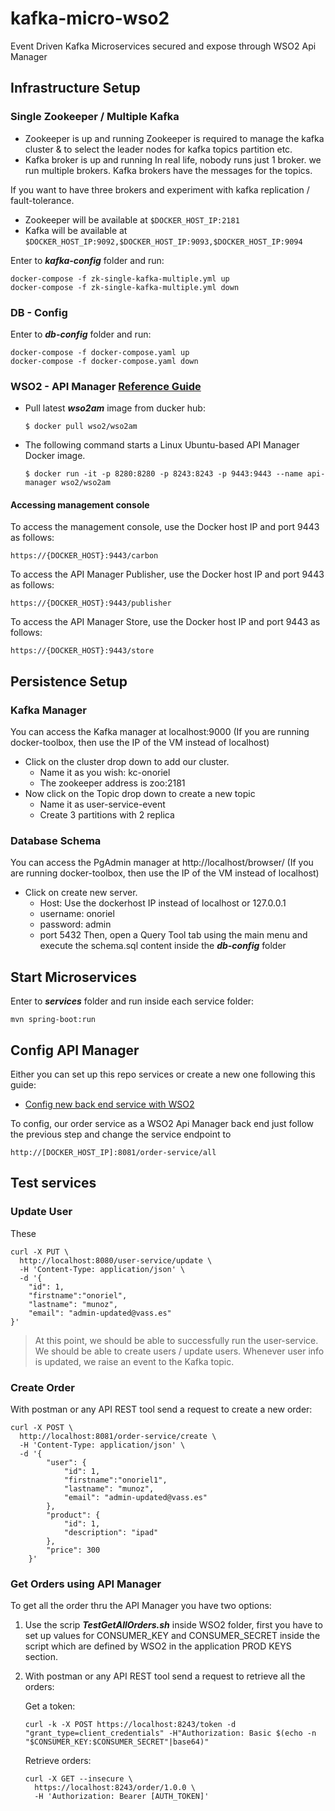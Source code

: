 # kafka-micro-wso2
Event Driven Kafka Microservices secured and expose through WSO2 Api Manager 

## Infrastructure Setup

### Single Zookeeper / Multiple Kafka

* Zookeeper is up and running
Zookeeper is required to manage the kafka cluster & to select the leader nodes for kafka topics partition etc.
* Kafka broker is up and running
In real life, nobody runs just 1 broker. we run multiple brokers. Kafka brokers have the messages for the topics.

If you want to have three brokers and experiment with kafka replication / fault-tolerance.

- Zookeeper will be available at `$DOCKER_HOST_IP:2181`
- Kafka will be available at `$DOCKER_HOST_IP:9092,$DOCKER_HOST_IP:9093,$DOCKER_HOST_IP:9094`

Enter to **_kafka-config_** folder and run:
```
docker-compose -f zk-single-kafka-multiple.yml up
docker-compose -f zk-single-kafka-multiple.yml down
```

###   DB - Config
Enter to **_db-config_** folder and run:
```
docker-compose -f docker-compose.yaml up
docker-compose -f docker-compose.yaml down
```
###   WSO2 - API Manager [Reference Guide](https://hub.docker.com/r/wso2/wso2am)

* Pull latest **_wso2am_** image from ducker hub:
	```
	$ docker pull wso2/wso2am
	```
* The following command starts a Linux Ubuntu-based API Manager Docker image.
	```
	$ docker run -it -p 8280:8280 -p 8243:8243 -p 9443:9443 --name api-manager wso2/wso2am	
	```
#### Accessing management console
To access the management console, use the Docker host IP and port 9443 as follows:
```
https://{DOCKER_HOST}:9443/carbon
```
To access the API Manager Publisher, use the Docker host IP and port 9443 as follows:
```
https://{DOCKER_HOST}:9443/publisher
```
To access the API Manager Store, use the Docker host IP and port 9443 as follows:
```
https://{DOCKER_HOST}:9443/store
```
## Persistence Setup

### Kafka Manager

You can access the Kafka manager at localhost:9000  (If you are running docker-toolbox, then use the IP of the VM instead of localhost)

* Click on the cluster drop down to add our cluster.
  - Name it as you wish: kc-onoriel
  - The zookeeper address is zoo:2181
* Now click on the Topic drop down to create a new topic
  - Name it as user-service-event
  - Create 3 partitions with 2 replica

### Database Schema

You can access the PgAdmin manager at http://localhost/browser/  (If you are running docker-toolbox, then use the IP of the VM instead of localhost)
* Click on create new server.
  - Host: Use the dockerhost IP instead of localhost or 127.0.0.1
  - username: onoriel
  - password: admin
  - port 5432
Then, open a Query Tool tab using the main menu and execute the schema.sql content inside the **_db-config_** folder


## Start Microservices
Enter to **_services_** folder and run inside each service folder:
```
mvn spring-boot:run
```

## Config API Manager
Either you can set up this repo services or create a new one following this guide:
* [Config new back end service with WSO2](https://apim.docs.wso2.com/en/latest/GettingStarted/quick-start-guide/)

To config, our order service as a WSO2 Api Manager back end just follow the previous step and change the service endpoint to
```
http://[DOCKER_HOST_IP]:8081/order-service/all
```

## Test services

### Update User

These 
```
curl -X PUT \
  http://localhost:8080/user-service/update \
  -H 'Content-Type: application/json' \
  -d '{
    "id": 1,
    "firstname":"onoriel",
    "lastname": "munoz",
    "email": "admin-updated@vass.es"
}'
```
> At this point, we should be able to successfully run the user-service. We should be able to create users / update users. Whenever user info is updated, we raise an event to the Kafka topic.

### Create Order
With postman or any API REST tool send a request to create a new order:
```
curl -X POST \
  http://localhost:8081/order-service/create \
  -H 'Content-Type: application/json' \
  -d '{
        "user": {
        	"id": 1,
            "firstname":"onoriel1",
		    "lastname": "munoz",
		    "email": "admin-updated@vass.es"
        },
        "product": {
            "id": 1,
            "description": "ipad"
        },
        "price": 300
    }'
```

### Get Orders using API Manager

To get all the order thru the API Manager you have two options:

1. Use the scrip **_TestGetAllOrders.sh_** inside WSO2 folder, first you have to set up values for CONSUMER_KEY and CONSUMER_SECRET inside the script which are defined by WSO2 in the application PROD KEYS section.
2. With postman or any API REST tool send a request to retrieve all the orders:

    Get a token:
    ```
    curl -k -X POST https://localhost:8243/token -d "grant_type=client_credentials" -H"Authorization: Basic $(echo -n "$CONSUMER_KEY:$CONSUMER_SECRET"|base64)"
    ```
    Retrieve orders:
    ```
    curl -X GET --insecure \
      https://localhost:8243/order/1.0.0 \
      -H 'Authorization: Bearer [AUTH_TOKEN]'
    ```





